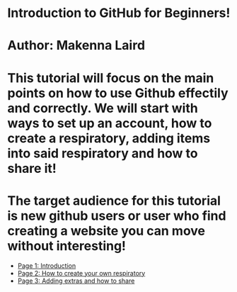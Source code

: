 # Introduction to GitHub for Beginners!
# Author: Makenna Laird
# This tutorial will focus on the main points on how to use Github effectily and correctly. We will start with ways to set up an account, how to create a respiratory, adding items into said respiratory and how to share it!
# The target audience for this tutorial is new github users or user who find creating a website you can move without interesting! 

- [Page 1: Introduction](Page1.fp)
- [Page 2: How to create your own respiratory](page2.fp)
- [Page 3: Adding extras and how to share](page3.fp)
